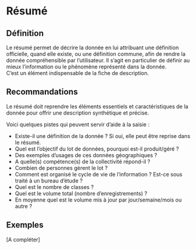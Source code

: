<!-- Begin @dataAbstract.md -->

# Résumé

## Définition

Le résumé permet de décrire la donnée en lui attribuant une définition officielle, quand elle existe, ou une définition commune, afin de rendre la donnée compréhensible par l’utilisateur. Il s’agit en particulier de définir au mieux l’information ou le phénomène représenté dans la donnée.  
C’est un élément indispensable de la fiche de description.

## Recommandations

Le résumé doit reprendre les éléments essentiels et caractéristiques de la donnée pour offrir une description synthétique et précise.

Voici quelques pistes qui peuvent servir d’aide à la saisie :

- Existe-il une définition de la donnée ? Si oui, elle peut être reprise dans le résumé.
- Quel est l’objectif du lot de données, pourquoi est-il produit/géré ?
- Des exemples d’usages de ces données géographiques ?
- A quelle(s) compétence(s) de la collectivité répond-il ?
- Combien de personnes gèrent le lot ?
- Comment est organisé le cycle de vie de l’information ? Est-ce sous traité à un bureau d’étude ?
- Quel est le nombre de classes ?
- Quel est le volume total (nombre d’enregistrements) ?
- En moyenne quel est le volume mis à jour par jour/semaine/mois ou autre ?

## Exemples

[A compléter]

<!-- End @dataAbstract.md -->
